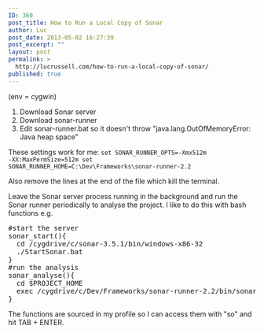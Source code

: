 ```yaml
---
ID: 360
post_title: How to Run a Local Copy of Sonar
author: Luc
post_date: 2013-05-02 16:27:39
post_excerpt: ""
layout: post
permalink: >
  http://lucrussell.com/how-to-run-a-local-copy-of-sonar/
published: true
---
```

(env = cygwin)
1. Download Sonar server
2. Download sonar-runner
3. Edit sonar-runner.bat so it doesn't throw "java.lang.OutOfMemoryError: Java heap space"

These settings work for me:
<code>set SONAR_RUNNER_OPTS=-Xmx512m -XX:MaxPermSize=512m
set SONAR_RUNNER_HOME=C:\\Dev\\Frameworks\\sonar-runner-2.2</code>

Also remove the lines at the end of the file which kill the terminal.

Leave the Sonar server process running in the background and run the Sonar runner periodically to analyse the project. I like to do this with bash functions e.g.
 
<pre class="lang:sh decode:true " >
#start the server
sonar_start(){
  cd /cygdrive/c/sonar-3.5.1/bin/windows-x86-32
  ./StartSonar.bat
}
#run the analysis
sonar_analyse(){
  cd $PROJECT_HOME
  exec /cygdrive/c/Dev/Frameworks/sonar-runner-2.2/bin/sonar-runner.bat
}</pre> 

The functions are sourced in my profile so I can access them with "so" and hit TAB + ENTER.